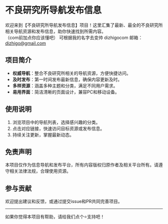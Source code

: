 # 不良研究所导航发布信息

欢迎来到【不良研究所导航发布信息】项目！这里汇集了最新、最全的不良研究所相关导航资源和发布信息，助你快速找到所需内容。<br>
（com前加点你应该懂吧） 可根据我的名字去变帅 dizhigocom  邮箱：dizhigo@gmail.com

## 项目简介

- **权威导航**：整合不良研究所相关的导航资源，方便快捷访问。
- **及时发布**：第一时间发布最新信息，确保内容更新及时。
- **多样资源**：涵盖多种主题和分类，满足不同用户需求。
- **易用界面**：简洁清晰的页面设计，兼容PC和移动设备。

## 使用说明

1. 浏览项目中的导航列表，选择感兴趣的分类。
2. 点击对应链接，快速访问目标资源或发布信息。
3. 持续关注更新，掌握最新动态。

## 免责声明

本项目仅作为信息导航和发布平台，所有内容版权归原作者及相关平台所有。请遵守相关法律法规，合理使用资源。

## 参与贡献

欢迎提出建议和反馈，或通过提交issue和PR共同完善项目。

---

如果你觉得本项目有帮助，请给我们点个⭐支持吧！

